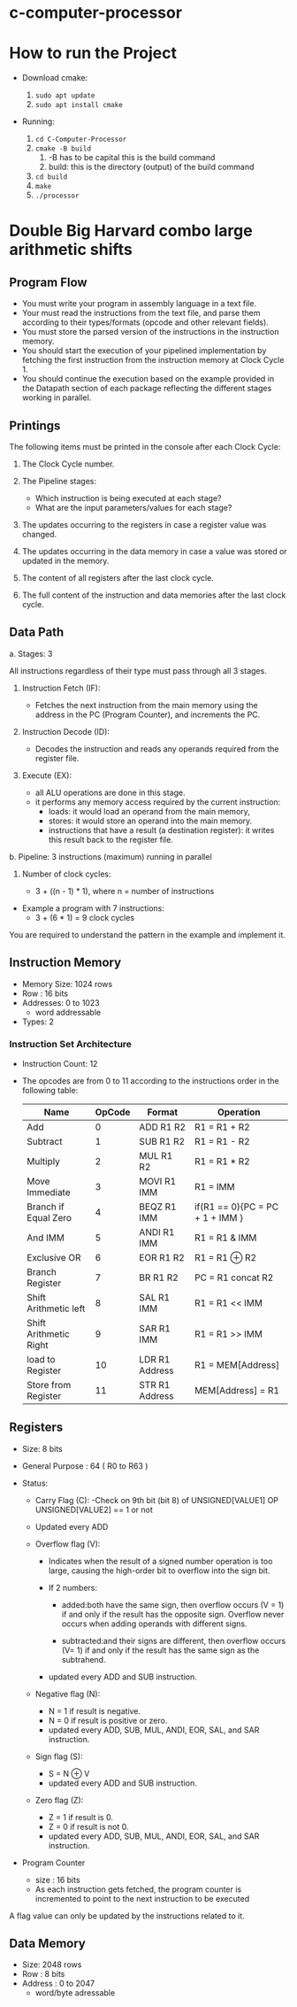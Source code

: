 # c-computer-processor

# How to run the Project

- Download cmake:

  1. `sudo apt update`
  1. `sudo apt install cmake`

- Running:

  1. `cd C-Computer-Processor`
  1. `cmake -B build`
     1. -B has to be capital this is the build command
     1. build: this is the directory (output) of the build command
  1. `cd build`
  1. `make`
  1. `./processor`

# Double Big Harvard combo large arithmetic shifts

## Program Flow

- You must write your program in assembly language in a text file.
- Your must read the instructions from the text file, and parse them according to their types/formats (opcode and other relevant fields).
- You must store the parsed version of the instructions in the instruction memory.
- You should start the execution of your pipelined implementation by fetching the first instruction from the instruction memory at Clock Cycle 1.
- You should continue the execution based on the example provided in the Datapath section of each package reflecting the different stages working in parallel.

## Printings

The following items must be printed in the console after each Clock Cycle:

1. The Clock Cycle number.

2. The Pipeline stages:

   - Which instruction is being executed at each stage?
   - What are the input parameters/values for each stage?

3. The updates occurring to the registers in case a register value was changed.

4. The updates occurring in the data memory in case a value was stored or updated in the memory.
5. The content of all registers after the last clock cycle.
6. The full content of the instruction and data memories after the last clock cycle.

## Data Path

a. Stages: 3

All instructions regardless of their type must pass through all 3 stages.

1. Instruction Fetch (IF):
   - Fetches the next instruction from the main memory using the address in the PC (Program Counter), and increments the PC.
2. Instruction Decode (ID):
   - Decodes the instruction and reads any operands required from the register file.
3. Execute (EX):

   - all ALU operations are done in this stage.
   - it performs any memory access required by the current instruction:
     - loads: it would load an operand from the main memory,
     - stores: it would store an operand into the main memory.
     - instructions that have a result (a destination register): it writes this result back to the register file.

b. Pipeline: 3 instructions (maximum) running in parallel

1.  Number of clock cycles:

    - 3 + ((n - 1) \* 1), where n = number of instructions

- Example a program with 7 instructions:
  - 3 + (6 \* 1) = 9 clock cycles

You are required to understand the pattern in the example and implement it.

## Instruction Memory

- Memory Size: 1024 rows
- Row : 16 bits
- Addresses: 0 to 1023
  - word addressable
- Types: 2

### Instruction Set Architecture

- Instruction Count: 12

- The opcodes are from 0 to 11 according to the instructions order in the following table:

  | Name                   | OpCode | Format         | Operation                       |
  | ---------------------- | ------ | -------------- | ------------------------------- |
  | Add                    | 0      | ADD R1 R2      | R1 = R1 + R2                    |
  | Subtract               | 1      | SUB R1 R2      | R1 = R1 - R2                    |
  | Multiply               | 2      | MUL R1 R2      | R1 = R1 \* R2                   |
  | Move Immediate         | 3      | MOVI R1 IMM    | R1 = IMM                        |
  | Branch if Equal Zero   | 4      | BEQZ R1 IMM    | if(R1 == 0){PC = PC + 1 + IMM } |
  | And IMM                | 5      | ANDI R1 IMM    | R1 = R1 & IMM                   |
  | Exclusive OR           | 6      | EOR R1 R2      | R1 = R1 ⊕ R2                    |
  | Branch Register        | 7      | BR R1 R2       | PC = R1 concat R2               |
  | Shift Arithmetic left  | 8      | SAL R1 IMM     | R1 = R1 << IMM                  |
  | Shift Arithmetic Right | 9      | SAR R1 IMM     | R1 = R1 >> IMM                  |
  | load to Register       | 10     | LDR R1 Address | R1 = MEM[Address]               |
  | Store from Register    | 11     | STR R1 Address | MEM[Address] = R1               |

## Registers

- Size: 8 bits
- General Purpose : 64 ( R0 to R63 )
- Status:

  - Carry Flag (C):
    -Check on 9th bit (bit 8) of UNSIGNED[VALUE1] OP UNSIGNED[VALUE2] == 1 or not
  - Updated every ADD

  - Overflow flag (V):

    - Indicates when the result of a signed number operation is too large, causing the high-order bit to overflow into the sign bit.

    - If 2 numbers:

      - added:both have the same sign, then overflow occurs (V = 1) if and only if the result has the opposite sign.
        Overflow never occurs when adding operands with different signs.

      - subtracted:and their signs are different, then overflow occurs (V= 1) if and only if the result has the same sign as the subtrahend.

    - updated every ADD and SUB instruction.

  - Negative flag (N):
    - N = 1 if result is negative.
    - N = 0 if result is positive or zero.
    - updated every ADD, SUB, MUL, ANDI, EOR, SAL, and SAR instruction.
  - Sign flag (S):
    - S = N ⊕ V
    - updated every ADD and SUB instruction.
  - Zero flag (Z):
    - Z = 1 if result is 0.
    - Z = 0 if result is not 0.
    - updated every ADD, SUB, MUL, ANDI, EOR, SAL, and SAR instruction.

- Program Counter
  - size : 16 bits
  - As each instruction gets fetched, the program counter is incremented to point to the next instruction to be executed

A flag value can only be updated by the instructions related to it.

## Data Memory

- Size: 2048 rows
- Row : 8 bits
- Address : 0 to 2047
  - word/byte adressable
